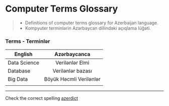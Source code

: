 # Computer Terms Glossary
>  * Definitions of computer terms glossary for Azerbaijan language. 
>  * Kompyuter terminlərin Azərbaycan dillindəki açıqlama lüğəti.


### Terms - Terminlər

| English| Azərbaycanca|
| ------------- |:-------------:|
|Data Science | Verilənlər Elmi|
|Database| Verilənlər bazası|
|Big Data |Böyük Həcmli Verilənlər|
|||







------
Check the correct spelling [azerdict](http://azerdict.com/)